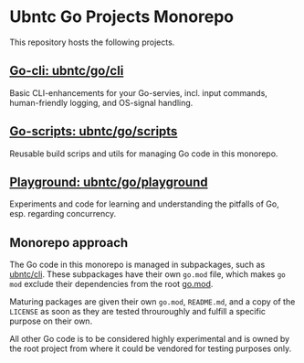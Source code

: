 # Ubntc Go Projects Monorepo

This repository hosts the following projects.

## [Go-cli: ubntc/go/cli](/cli)
Basic CLI-enhancements for your Go-servies, incl. input commands, human-friendly logging, and
OS-signal handling.

## [Go-scripts: ubntc/go/scripts](/scripts)
Reusable build scrips and utils for managing Go code in this monorepo.

## [Playground: ubntc/go/playground](/playground)
Experiments and code for learning and understanding the pitfalls of Go, esp. regarding concurrency.

## Monorepo approach
The Go code in this monorepo is managed in subpackages, such as [ubntc/cli](cli).
These subpackages have their own `go.mod` file, which makes `go mod` exclude their dependencies
from the root [go.mod]().

Maturing packages are given their own `go.mod`, `README.md`, and a copy of the `LICENSE` as soon as
they are tested throuroughly and fulfill a specific purpose on their own.

All other Go code is to be considered highly experimental and is owned by the root project from
where it could be vendored for testing purposes only.
